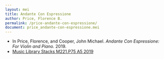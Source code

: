 ```yaml
---
layout: mei
title: Andante Con Espressione
author: Price, Florence B.
permalink: /price-andante-con-espressione/
document: price_andante-con-espressione.mei
---
```


- In Price, Florence, and Cooper, John Michael. *Andante Con Espressione: For Violin and Piano.* 2019.
- <a href="https://tufts-primo.hosted.exlibrisgroup.com/permalink/f/bnf7qa/01TUN_ALMA21284948040003851" target="_blank">Music Library Stacks M221.P75 A5 2019</a>
